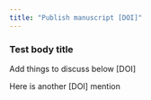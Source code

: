 ```yaml
---
title: "Publish manuscript [DOI]"
---
```


### Test body title

Add things to discuss below [DOI]

Here is another [DOI] mention
